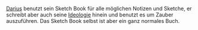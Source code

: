[Darius](../Party/Darius%20Työkalu.md) benutzt sein Sketch Book für alle möglichen Notizen und Sketche, er schreibt aber auch seine [Ideologie](../Party/Darius%20Työkalu.md#Ideologie) hinein und benutzt es um Zauber auszuführen. Das Sketch Book selbst ist aber ein ganz normales Buch.